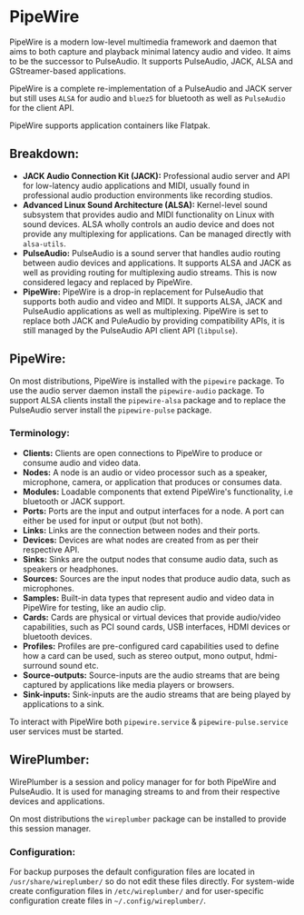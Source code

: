 # PipeWire

PipeWire is a modern low-level multimedia framework and daemon that aims to both capture and playback minimal latency audio and video. It aims to be the successor to PulseAudio. It supports PulseAudio, JACK, ALSA and GStreamer-based applications.

PipeWire is a complete re-implementation of a PulseAudio and JACK server but still uses `ALSA` for audio and `bluez5` for bluetooth as well as `PulseAudio` for the client API.

PipeWire supports application containers like Flatpak.

## Breakdown:

- **JACK Audio Connection Kit (JACK):** Professional audio server and API for low-latency audio applications and MIDI, usually found in professional audio production environments like recording studios.
- **Advanced Linux Sound Architecture (ALSA):** Kernel-level sound subsystem that provides audio and MIDI functionality on Linux with sound devices. ALSA wholly controls an audio device and does not provide any multiplexing for applications.  Can be managed directly with `alsa-utils`. 
- **PulseAudio:** PulseAudio is a sound server that handles audio routing between audio devices and applications. It supports ALSA and JACK as well as providing routing for multiplexing audio streams. This is now considered legacy and replaced by PipeWire.
- **PipeWire:** PipeWire is a drop-in replacement for PulseAudio that supports both audio and video and MIDI. It supports ALSA, JACK and PulseAudio applications as well as multiplexing. PipeWire is set to replace both JACK and PuleAudio by providing compatibility APIs, it is still managed by the PulseAudio API client API (`libpulse`).

## PipeWire:

On most distributions, PipeWire is installed with the `pipewire` package. To use the audio server daemon install the `pipewire-audio` package. To support ALSA clients install the `pipewire-alsa` package and to replace the PulseAudio server install the `pipewire-pulse` package. 

### Terminology:

- **Clients:** Clients are open connections to PipeWire to produce or consume audio and video data.
- **Nodes:** A node is an audio or video processor such as a speaker, microphone, camera, or application that produces or consumes data.
- **Modules:** Loadable components that extend PipeWire's functionality, i.e bluetooth or JACK support.
- **Ports:** Ports are the input and output interfaces for a node. A port can either be used for input or output (but not both).
- **Links:** Links are the connection between nodes and their ports. 
- **Devices:** Devices are what nodes are created from as per their respective API.
- **Sinks:** Sinks are the output nodes that consume audio data, such as speakers or headphones.
- **Sources:** Sources are the input nodes that produce audio data, such as microphones.
- **Samples:** Built-in data types that represent audio and video data in PipeWire for testing, like an audio clip.
- **Cards:** Cards are physical or virtual devices that provide audio/video capabilities, such as PCI sound cards, USB interfaces, HDMI devices or bluetooth devices. 
- **Profiles:** Profiles are pre-configured card capabilities used to define how a card can be used, such as stereo output, mono output, hdmi-surround sound etc.
- **Source-outputs:** Source-inputs are the audio streams that are being captured by applications like media players or browsers.
- **Sink-inputs:** Sink-inputs are the audio streams that are being played by applications to a sink.

To interact with PipeWire both `pipewire.service` & `pipewire-pulse.service` user services must be started.

## WirePlumber:

WirePlumber is a session and policy manager for for both PipeWire and PulseAudio. It is used for managing streams to and from their respective devices and applications.

On most distributions the `wireplumber` package can be installed to provide this session manager. 

### Configuration:

For backup purposes the default configuration files are located in `/usr/share/wireplumber/` so do not edit these files directly. For system-wide create configuration files in `/etc/wireplumber/` and for user-specific configuration create files in `~/.config/wireplumber/`.